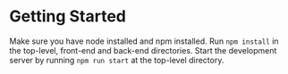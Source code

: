 # Getting Started

Make sure you have node installed and npm installed. Run `npm install` in the top-level, front-end and back-end directories. Start the development server by running `npm run start` at the top-level directory.
